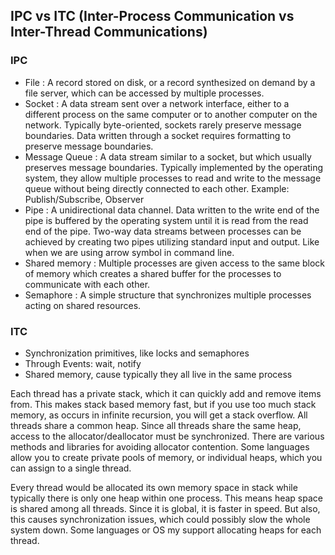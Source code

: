 ## IPC vs ITC (Inter-Process Communication vs Inter-Thread Communications) 

### IPC

* File : A record stored on disk, or a record synthesized on demand by a file server, which can be accessed by multiple processes. 
* Socket : A data stream sent over a network interface, either to a different process on the same computer or to another computer on the network. Typically byte-oriented, sockets rarely preserve message boundaries. Data written through a socket requires formatting to preserve message boundaries. 
* Message Queue : A data stream similar to a socket, but which usually preserves message boundaries. Typically implemented by the operating system, they allow multiple processes to read and write to the message queue without being directly connected to each other. 
Example: Publish/Subscribe, Observer 
* Pipe : A unidirectional data channel. Data written to the write end of the pipe is buffered by the operating system until it is read from the read end of the pipe. Two-way data streams between processes can be achieved by creating two pipes utilizing standard input and output. Like when we are using arrow symbol in command line. 
* Shared memory : Multiple processes are given access to the same block of memory which creates a shared buffer for the processes to communicate with each other. 
* Semaphore : A simple structure that synchronizes multiple processes acting on shared resources.

### ITC 

* Synchronization primitives, like locks and semaphores 
* Through Events: wait, notify 
* Shared memory, cause typically they all live in the same process 

Each thread has a private stack, which it can quickly add and remove items from. This makes stack based memory fast, but if you use too much stack memory, as occurs in infinite recursion, you will get a stack overflow. All threads share a common heap. Since all threads share the same heap, access to the allocator/deallocator must be synchronized. There are various methods and libraries for avoiding allocator contention. Some languages allow you to create private pools of memory, or individual heaps, which you can assign to a single thread. 

Every thread would be allocated its own memory space in stack while typically there is only one heap within one process. This means heap space is shared among all threads. Since it is global, it is faster in speed. But also, this causes synchronization issues, which could possibly slow the whole system down. Some languages or OS my support allocating heaps for each thread.


